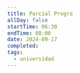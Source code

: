 ```yaml
---
title: Parcial Progra
allDay: false
startTime: 06:30
endTime: 08:00
date: 2024-09-17
completed: 
tags:
  - universidad
---
```


